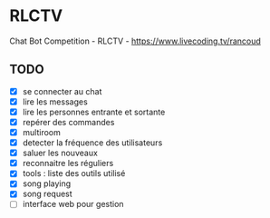 # RLCTV
Chat Bot Competition - RLCTV - https://www.livecoding.tv/rancoud

## TODO
- [x] se connecter au chat
- [x] lire les messages
- [x] lire les personnes entrante et sortante
- [x] repérer des commandes
- [x] multiroom
- [x] detecter la fréquence des utilisateurs
- [x] saluer les nouveaux
- [x] reconnaitre les réguliers
- [x] tools : liste des outils utilisé
- [x] song playing
- [x] song request
- [ ] interface web pour gestion